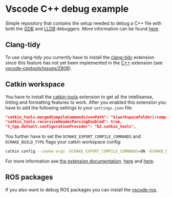 # Vscode C++ debug example

Simple repository that contains the setup needed to debug a C++ file with both the [GDB](https://www.gnu.org/software/gdb/)
and [LLDB](https://lldb.llvm.org/) debuggers. More information can be found [here](https://github.com/microsoft/vscode-cpptools/issues/5415).

## Clang-tidy

To use clang-tidy you currently have to install the [clang-tidy](https://marketplace.visualstudio.com/items?itemName=notskm.clang-tidy) extension
since this feature has not yet been implemented in the [C++](https://marketplace.visualstudio.com/items?itemName=ms-vscode.cpptools) extension (see [vscode-cpptools/issues/2908](https://github.com/microsoft/vscode-cpptools/issues/2908)).

## Catkin workspace

You have to install the [catkin-tools](https://marketplace.visualstudio.com/items?itemName=betwo.b2-catkin-tools) extension
to get all the intellisense, linting and formatting features to work. After you enabled this extension you have to add the following
settings to your `settings.json` file:

```json
"catkin_tools.mergedCompileCommandsJsonPath": "${workspaceFolder}/compile_commands.json",
"catkin_tools.recursiveHeaderParsingEnabled": true,
"C_Cpp.default.configurationProvider": "b2.catkin_tools",
```

You further have to set the `DCMAKE_EXPORT_COMPILE_COMMANDS` and `DCMAKE_BUILD_TYPE` flags your catkin workspace config:

```bash
catkin config --cmake-args -DCMAKE_EXPORT_COMPILE_COMMANDS=ON -DCMAKE_BUILD_TYPE=Debug
```

For more information see [the extension documentation](https://github.com/betwo/vscode-catkin-tools).
[here](https://github.com/microsoft/vscode-cpptools/issues/5415) and [here](https://code.visualstudio.com/docs/cpp/config-linux).

## ROS packages

If you also want to debug ROS packages you can install the [vscode-ros](https://marketplace.visualstudio.com/items?itemName=ms-iot.vscode-ros).
